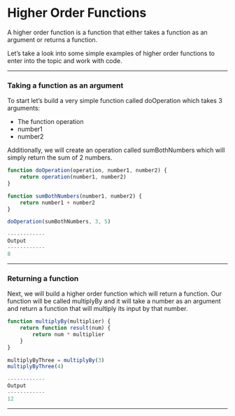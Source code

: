 # Higher  Order Functions
A higher order function is a function that either takes a function as an argument or returns a function. 

Let’s take a look into some simple examples of higher order functions to enter into the topic and work with code.


***

### Taking a function as an argument
To start let’s build a very simple function called doOperation which takes 3 arguments:

* The function operation
* number1
* number2

Additionally, we will create an operation called sumBothNumbers which will simply return the sum of 2 numbers.

```js
function doOperation(operation, number1, number2) {
    return operation(number1, number2)
}

function sumBothNumbers(number1, number2) {
    return number1 + number2
}

doOperation(sumBothNumbers, 3, 5)

------------
Output
------------
8
```

***

### Returning a function
Next, we will build a higher order function which will return a function. Our function will be called multiplyBy and it will take a number as an argument and return a function that will multiply its input by that number.

```js
function multiplyBy(multiplier) {
    return function result(num) {
        return num * multiplier
    }
}

multiplyByThree = multiplyBy(3)
multiplyByThree(4)

------------
Output
------------
12
```

***